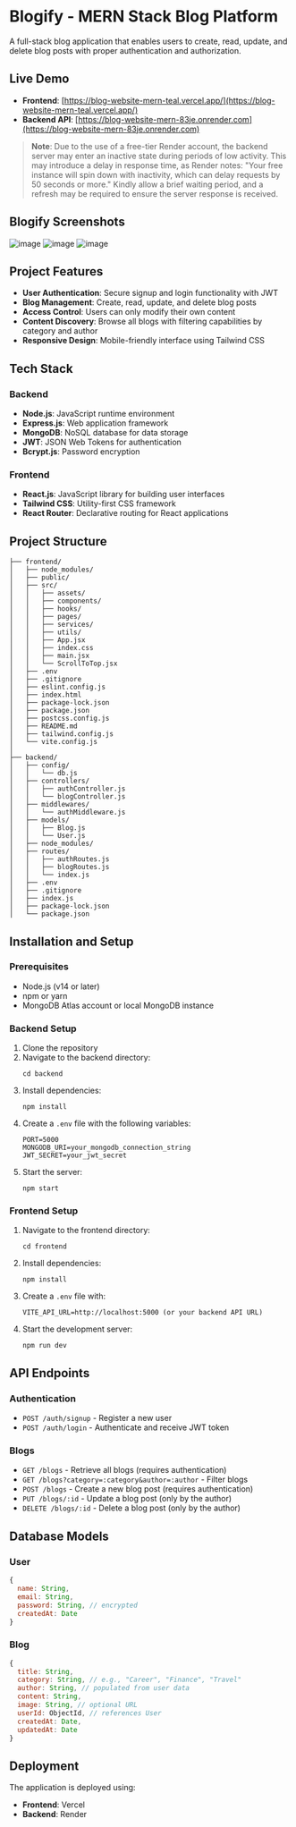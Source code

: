 # Blogify - MERN Stack Blog Platform

A full-stack blog application that enables users to create, read, update, and delete blog posts with proper authentication and authorization.

## Live Demo

- **Frontend**: [https://blog-website-mern-teal.vercel.app/](https://blog-website-mern-teal.vercel.app/)
- **Backend API**: [https://blog-website-mern-83je.onrender.com](https://blog-website-mern-83je.onrender.com)

> **Note**: Due to the use of a free-tier Render account, the backend server may enter an inactive state during periods of low activity. This may introduce a delay in response time, as Render notes: "Your free instance will spin down with inactivity, which can delay requests by 50 seconds or more." Kindly allow a brief waiting period, and a refresh may be required to ensure the server response is received.

## Blogify Screenshots

![image](https://github.com/user-attachments/assets/1fc123ec-0bf4-434f-8d30-78ab3a8acb21)
![image](https://github.com/user-attachments/assets/0e776f94-f988-4f81-9e96-3ff4be3bdf12)
![image](https://github.com/user-attachments/assets/58c700d6-3212-431e-9699-6e07b818e5d0)




## Project Features

- **User Authentication**: Secure signup and login functionality with JWT
- **Blog Management**: Create, read, update, and delete blog posts
- **Access Control**: Users can only modify their own content
- **Content Discovery**: Browse all blogs with filtering capabilities by category and author
- **Responsive Design**: Mobile-friendly interface using Tailwind CSS

## Tech Stack

### Backend
- **Node.js**: JavaScript runtime environment
- **Express.js**: Web application framework
- **MongoDB**: NoSQL database for data storage
- **JWT**: JSON Web Tokens for authentication
- **Bcrypt.js**: Password encryption

### Frontend
- **React.js**: JavaScript library for building user interfaces
- **Tailwind CSS**: Utility-first CSS framework
- **React Router**: Declarative routing for React applications

## Project Structure

```
├── frontend/
│   ├── node_modules/
│   ├── public/
│   ├── src/
│   │   ├── assets/
│   │   ├── components/
│   │   ├── hooks/
│   │   ├── pages/
│   │   ├── services/
│   │   ├── utils/
│   │   ├── App.jsx
│   │   ├── index.css
│   │   ├── main.jsx
│   │   └── ScrollToTop.jsx
│   ├── .env
│   ├── .gitignore
│   ├── eslint.config.js
│   ├── index.html
│   ├── package-lock.json
│   ├── package.json
│   ├── postcss.config.js
│   ├── README.md
│   ├── tailwind.config.js
│   └── vite.config.js
│
├── backend/
│   ├── config/
│   │   └── db.js
│   ├── controllers/
│   │   ├── authController.js
│   │   └── blogController.js
│   ├── middlewares/
│   │   └── authMiddleware.js
│   ├── models/
│   │   ├── Blog.js
│   │   └── User.js
│   ├── node_modules/
│   ├── routes/
│   │   ├── authRoutes.js
│   │   ├── blogRoutes.js
│   │   └── index.js
│   ├── .env
│   ├── .gitignore
│   ├── index.js
│   ├── package-lock.json
│   └── package.json
```

## Installation and Setup

### Prerequisites
- Node.js (v14 or later)
- npm or yarn
- MongoDB Atlas account or local MongoDB instance

### Backend Setup
1. Clone the repository
2. Navigate to the backend directory:
   ```
   cd backend
   ```
3. Install dependencies:
   ```
   npm install
   ```
4. Create a `.env` file with the following variables:
   ```
   PORT=5000
   MONGODB_URI=your_mongodb_connection_string
   JWT_SECRET=your_jwt_secret
   ```
5. Start the server:
   ```
   npm start
   ```

### Frontend Setup
1. Navigate to the frontend directory:
   ```
   cd frontend
   ```
2. Install dependencies:
   ```
   npm install
   ```
3. Create a `.env` file with:
   ```
   VITE_API_URL=http://localhost:5000 (or your backend API URL)
   ```
4. Start the development server:
   ```
   npm run dev
   ```

## API Endpoints

### Authentication
- `POST /auth/signup` - Register a new user
- `POST /auth/login` - Authenticate and receive JWT token

### Blogs
- `GET /blogs` - Retrieve all blogs (requires authentication)
- `GET /blogs?category=:category&author=:author` - Filter blogs
- `POST /blogs` - Create a new blog post (requires authentication)
- `PUT /blogs/:id` - Update a blog post (only by the author)
- `DELETE /blogs/:id` - Delete a blog post (only by the author)

## Database Models

### User
```javascript
{
  name: String,
  email: String,
  password: String, // encrypted
  createdAt: Date
}
```

### Blog
```javascript
{
  title: String,
  category: String, // e.g., "Career", "Finance", "Travel"
  author: String, // populated from user data
  content: String,
  image: String, // optional URL
  userId: ObjectId, // references User
  createdAt: Date,
  updatedAt: Date
}
```


## Deployment

The application is deployed using:
- **Frontend**: Vercel
- **Backend**: Render

